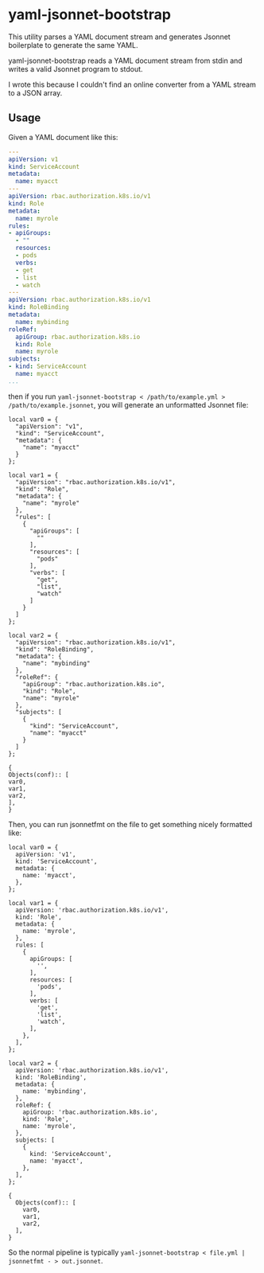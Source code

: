 # yaml-jsonnet-bootstrap

This utility parses a YAML document stream and generates Jsonnet boilerplate to generate the same YAML.

yaml-jsonnet-bootstrap reads a YAML document stream from stdin and writes a valid Jsonnet program to stdout.

I wrote this because I couldn't find an online converter from a YAML stream to a JSON array.

## Usage

Given a YAML document like this:

```yaml
---
apiVersion: v1
kind: ServiceAccount
metadata:
  name: myacct
---
apiVersion: rbac.authorization.k8s.io/v1
kind: Role
metadata:
  name: myrole
rules:
- apiGroups:
  - ""
  resources:
  - pods
  verbs:
  - get
  - list
  - watch
---
apiVersion: rbac.authorization.k8s.io/v1
kind: RoleBinding
metadata:
  name: mybinding
roleRef:
  apiGroup: rbac.authorization.k8s.io
  kind: Role
  name: myrole
subjects:
- kind: ServiceAccount
  name: myacct
...
```

then if you run `yaml-jsonnet-bootstrap < /path/to/example.yml > /path/to/example.jsonnet`,
you will generate an unformatted Jsonnet file:

```jsonnet
local var0 = {
  "apiVersion": "v1",
  "kind": "ServiceAccount",
  "metadata": {
    "name": "myacct"
  }
};

local var1 = {
  "apiVersion": "rbac.authorization.k8s.io/v1",
  "kind": "Role",
  "metadata": {
    "name": "myrole"
  },
  "rules": [
    {
      "apiGroups": [
        ""
      ],
      "resources": [
        "pods"
      ],
      "verbs": [
        "get",
        "list",
        "watch"
      ]
    }
  ]
};

local var2 = {
  "apiVersion": "rbac.authorization.k8s.io/v1",
  "kind": "RoleBinding",
  "metadata": {
    "name": "mybinding"
  },
  "roleRef": {
    "apiGroup": "rbac.authorization.k8s.io",
    "kind": "Role",
    "name": "myrole"
  },
  "subjects": [
    {
      "kind": "ServiceAccount",
      "name": "myacct"
    }
  ]
};

{
Objects(conf):: [
var0,
var1,
var2,
],
}
```

Then, you can run jsonnetfmt on the file to get something nicely formatted like:

```
local var0 = {
  apiVersion: 'v1',
  kind: 'ServiceAccount',
  metadata: {
    name: 'myacct',
  },
};

local var1 = {
  apiVersion: 'rbac.authorization.k8s.io/v1',
  kind: 'Role',
  metadata: {
    name: 'myrole',
  },
  rules: [
    {
      apiGroups: [
        '',
      ],
      resources: [
        'pods',
      ],
      verbs: [
        'get',
        'list',
        'watch',
      ],
    },
  ],
};

local var2 = {
  apiVersion: 'rbac.authorization.k8s.io/v1',
  kind: 'RoleBinding',
  metadata: {
    name: 'mybinding',
  },
  roleRef: {
    apiGroup: 'rbac.authorization.k8s.io',
    kind: 'Role',
    name: 'myrole',
  },
  subjects: [
    {
      kind: 'ServiceAccount',
      name: 'myacct',
    },
  ],
};

{
  Objects(conf):: [
    var0,
    var1,
    var2,
  ],
}
```

So the normal pipeline is typically `yaml-jsonnet-bootstrap < file.yml | jsonnetfmt - > out.jsonnet`.
